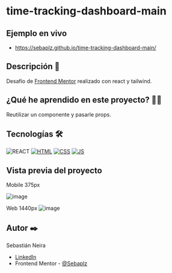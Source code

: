 # time-tracking-dashboard-main

## Ejemplo en vivo
- https://sebaplz.github.io/time-tracking-dashboard-main/

## Descripción 📑
Desafio de [Frontend Mentor](https://www.frontendmentor.io/challenges/time-tracking-dashboard-UIQ7167Jw) realizado con react y tailwind.

## ¿Qué he aprendido en este proyecto? 🙇🏻 
Reutilizar un componente y pasarle props.

## Tecnologías 🛠
![REACT](https://img.shields.io/badge/React-20232A?style=for-the-badge&logo=react&logoColor=61DAFB)
[![HTML](https://img.shields.io/badge/HTML5-E34F26?style=for-the-badge&logo=html5&logoColor=white)](https://es.wikipedia.org/wiki/HTML5)
[![CSS](https://img.shields.io/badge/CSS3-1572B6?style=for-the-badge&logo=css3&logoColor=white)](https://es.wikipedia.org/wiki/CSS)
[![JS](https://img.shields.io/badge/JavaScript-F7DF1E?style=for-the-badge&logo=javascript&logoColor=black)](https://es.wikipedia.org/wiki/JavaScript)

## Vista previa del proyecto
Mobile 375px

![image](https://user-images.githubusercontent.com/51845541/196217272-bc84e26b-0444-4f70-b0e9-16ebc7c3cad3.png)

Web 1440px
![image](https://user-images.githubusercontent.com/51845541/196217340-368f1333-b956-495d-adbd-c5db3547cd5d.png)

## Autor ✒️
Sebastián Neira
- [LinkedIn](https://www.linkedin.com/in/sebastian-neira/)
- Frontend Mentor - [@Sebaplz](https://www.frontendmentor.io/profile/Sebaplz)
